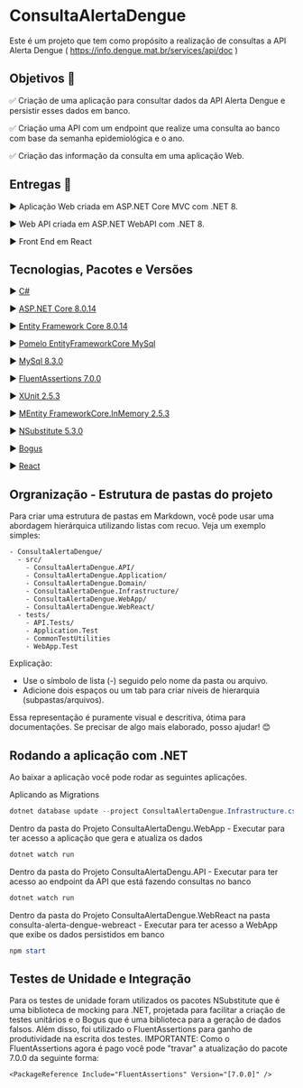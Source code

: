 # ConsultaAlertaDengue
Este é um projeto que tem como propósito a realização de consultas a API Alerta Dengue ( https://info.dengue.mat.br/services/api/doc )


## Objetivos :page_facing_up:
:white_check_mark: Criação de uma aplicação para consultar dados da API Alerta Dengue e persistir esses dados em banco.

:white_check_mark: Criação uma API com um endpoint que realize uma consulta ao banco com base da semanha epidemiológica e o ano.

:white_check_mark: Criação das informação da consulta em uma aplicação Web. 



## Entregas :pencil:
:arrow_forward: Aplicação Web criada em ASP.NET Core MVC com .NET 8.

:arrow_forward: Web API criada em ASP.NET WebAPI com .NET 8.

:arrow_forward: Front End em React


## Tecnologias, Pacotes e Versões
:arrow_forward: [C#](https://learn.microsoft.com/en-us/dotnet/csharp/)

:arrow_forward: [ASP.NET Core 8.0.14](https://learn.microsoft.com/en-us/aspnet/core/?view=aspnetcore-8.0)

:arrow_forward: [Entity Framework Core 8.0.14](https://learn.microsoft.com/en-us/ef/)

:arrow_forward: [Pomelo EntityFrameworkCore MySql](https://github.com/PomeloFoundation/Pomelo.EntityFrameworkCore.MySql)

:arrow_forward: [MySql 8.3.0](https://www.mysql.com/downloads/)

:arrow_forward: [FluentAssertions 7.0.0](https://fluentassertions.com/introduction )

:arrow_forward: [XUnit 2.5.3](https://xunit.net/)

:arrow_forward: [MEntity FrameworkCore.InMemory 2.5.3](https://learn.microsoft.com/en-us/ef/core/providers/in-memory/?tabs=dotnet-core-cli)

:arrow_forward: [NSubstitute 5.3.0](https://nsubstitute.github.io/)

:arrow_forward: [Bogus](https://github.com/bchavez/Bogus)

:arrow_forward: [React](https://pt-br.legacy.reactjs.org/)


## Orgranização - Estrutura de pastas do projeto
Para criar uma estrutura de pastas em Markdown, você pode usar uma abordagem hierárquica utilizando listas com recuo. Veja um exemplo simples:
```
- ConsultaAlertaDengue/
  - src/
    - ConsultaAlertaDengue.API/
    - ConsultaAlertaDengue.Application/
    - ConsultaAlertaDengue.Domain/
    - ConsultaAlertaDengue.Infrastructure/
    - ConsultaAlertaDengue.WebApp/
    - ConsultaAlertaDengue.WebReact/
  - tests/
    - API.Tests/
    - Application.Test
    - CommonTestUtilities
    - WebApp.Test      
```


Explicação:
- Use o símbolo de lista (-) seguido pelo nome da pasta ou arquivo.
- Adicione dois espaços ou um tab para criar níveis de hierarquia (subpastas/arquivos).

Essa representação é puramente visual e descritiva, ótima para documentações. Se precisar de algo mais elaborado, posso ajudar! 😊



## Rodando a aplicação com .NET
Ao baixar a aplicação você pode rodar as seguintes aplicações.

Aplicando as Migrations
```powershell
dotnet database update --project ConsultaAlertaDengue.Infrastructure.csproj --startup-project  ./ConsultaAlertaDengue/src/ConsultaAlertaDengue.API/ConsultaAlertaDengue.API.csproj --context ConsultaAlertaDengue.Infrastructure.DataAccess.ConsultaAlertaDengueDbContext
```

Dentro da pasta do Projeto ConsultaAlertaDengu.WebApp - Executar para ter acesso a aplicação que gera e atualiza os dados
```powershell
dotnet watch run
```

Dentro da pasta do Projeto ConsultaAlertaDengu.API - Executar para ter acesso ao endpoint da API que está fazendo consultas no banco
```powershell
dotnet watch run
```

Dentro da pasta do Projeto ConsultaAlertaDengue.WebReact na pasta consulta-alerta-dengue-webreact - Executar para ter acesso a WebApp que exibe os dados persistidos em banco
```powershell
npm start
```


## Testes de Unidade e Integração
Para os testes de unidade foram utilizados os pacotes NSubstitute que é uma biblioteca de mocking para .NET, projetada para facilitar a criação de testes unitários e o Bogus que é uma biblioteca para a geração de dados falsos. Além disso, foi utilizado o FluentAssertions para ganho de produtividade na escrita dos testes. 
IMPORTANTE: Como o FluentAssertions agora é pago você pode "travar" a atualização do pacote 7.0.0 da seguinte forma: 

```arquivo .csproj do projeto de testes
<PackageReference Include="FluentAssertions" Version="[7.0.0]" />
```
